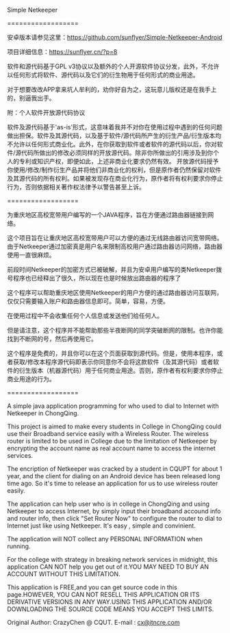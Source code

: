 Simple Netkeeper


==================

安卓版本请参见这里：https://github.com/sunflyer/Simple-Netkeeper-Android

项目详细信息：https://sunflyer.cn/?p=8

软件和源代码基于GPL v3协议以及额外的个人开源软件协议分发，此外，不允许以任何形式将软件、源代码以及它们的衍生物用于任何形式的商业用途。

对于想要改改APP拿来坑人牟利的，劝你好自为之，这玩意儿版权还是在我手上的，别逼我出手。

附：个人软件开放源代码协议

软件及源代码基于'as-is'形式，这意味着我并不对你在使用过程中遇到的任何问题做出担保。软件及其源代码，以及基于软件/源代码所产生的衍生产品/衍生版本均不允许以任何形式商业化。此外，在你获取到软件或者软件的源代码以后，你对软件/源代码所做出的修改必须同样的开放源代码。除非你所做出的引用涉及到你个人的专利或知识产权，即便如此，上述非商业化要求仍然有效。 开放源代码授予你使用/修改/制作衍生产品并将他们非商业化的权利，但是原作者仍然保留对软件及其源代码的所有权利。如果被发现存在商业化行为，原作者将有权利要求你停止行为，否则依据相关著作权法律予以警告甚至上诉。

==================

为重庆地区高校宽带用户编写的一个JAVA程序，旨在方便通过路由器链接到网络。

这个项目旨在让重庆地区高校宽带用户可以方便的通过无线路由器访问宽带网络。由于Netkeeper通过加密真是用户名来限制高校用户通过路由器访问网络，路由器使用一直很麻烦。

前段时间Netkeeper的加密方式已被破解，并且为安卓用户编写的类Netkeeper拨号程序也已经释出了很久，所以现在也是时候放出路由器的程序了

这个程序可以帮助重庆地区使用Netkeeper的用户方便的通过路由器访问互联网，仅仅只需要输入账户和路由器信息即可。简单，容易，方便。

在使用过程中不会收集任何个人信息或发送他们给任何人。

但是请注意，这个程序并不能帮助那些半夜断网的同学突破断网的限制。也许你能找到不断网的号，然后再使用它。

这个程序是免费的，并且你可以在这个页面获取到源代码。但是，使用本程序，或者获取/修改本程序源代码即表示你同意你不会将这款软件（及其源代码）或者软件的衍生版本（机器源代码）用于任何商业用途。否则，原作者有权利要求你停止商业用途的行为。

==================

A simple java application programming for who used to dial to Internet with Netkeeper in ChongQing.

This project is aimed to make every students in College in ChongQing could use their Broadband service easily with a Wireless Router. The wireless router is limited to be used in College due to the limitation of Netkeeper by encrypting the account name as real account name to access the internet services.

The encription of Netkeeper was cracked by a student in CQUPT for about 1 year, and the client for dialing on an Android device has been released long time ago. So it's time to release an application for us to use wireless router easily.

The application can help user who is in college in ChongQing and using Netkeeper to access Internet, by simply input their broadband accound info and router info, then click "Set Router Now" to configure the router to dial to Internet just like using Netkeeper. It's easy , simple and convinient.

The application will NOT collect any PERSONAL INFORMATION when running.

For the college with strategy in breaking network services in midnight, this application CAN NOT help you get out of it.YOU MAY NEED TO BUY AN ACCOUNT WITHOUT THIS LIMITATION.

This application is FREE,and you can get source code in this page.HOWEVER, YOU CAN NOT RESELL THIS APPLICATION OR ITS DERIVATIVE VERSIONS IN ANY WAY.USING THIS APPLICATION AND/OR DOWNLOADING THE SOURCE CODE MEANS YOU ACCEPT THIS LIMITS.

Original Author: CrazyChen @ CQUT.
E-mail : cx@itncre.com
